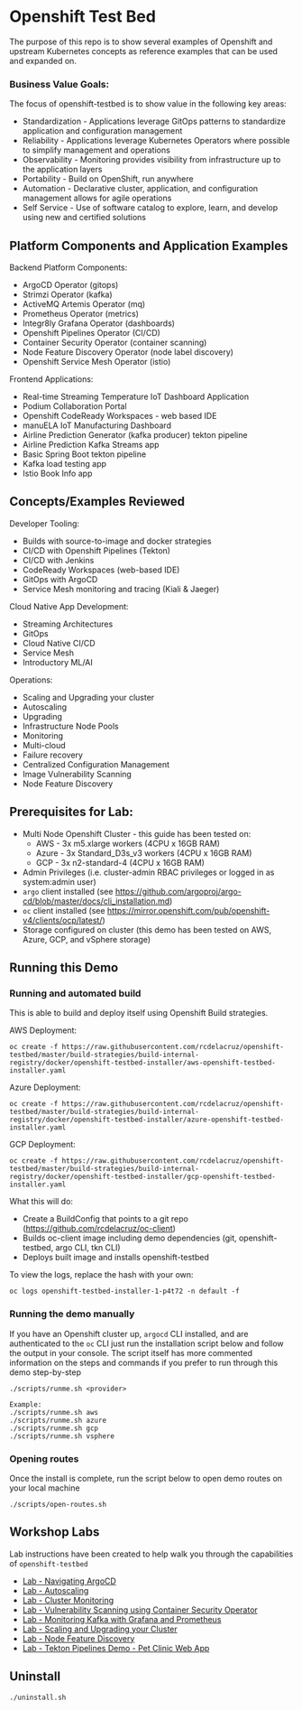 # Openshift Test Bed

The purpose of this repo is to show several examples of Openshift and upstream Kubernetes concepts as reference examples that can be used and expanded on.

### Business Value Goals:

The focus of openshift-testbed is to show value in the following key areas:

- Standardization - Applications leverage GitOps patterns to standardize application and configuration management
- Reliability - Applications leverage Kubernetes Operators where possible to simplify management and operations
- Observability - Monitoring provides visibility from infrastructure up to the application layers
- Portability - Build on OpenShift, run anywhere
- Automation - Declarative cluster, application, and configuration management allows for agile operations
- Self Service - Use of software catalog to explore, learn, and develop using new and certified solutions

## Platform Components and Application Examples

Backend Platform Components:

- ArgoCD Operator (gitops)
- Strimzi Operator (kafka)
- ActiveMQ Artemis Operator (mq)
- Prometheus Operator (metrics)
- Integr8ly Grafana Operator (dashboards)
- Openshift Pipelines Operator (CI/CD)
- Container Security Operator (container scanning)
- Node Feature Discovery Operator (node label discovery)
- Openshift Service Mesh Operator (istio)

Frontend Applications:

- Real-time Streaming Temperature IoT Dashboard Application
- Podium Collaboration Portal
- Openshift CodeReady Workspaces - web based IDE
- manuELA IoT Manufacturing Dashboard
- Airline Prediction Generator (kafka producer) tekton pipeline
- Airline Prediction Kafka Streams app
- Basic Spring Boot tekton pipeline
- Kafka load testing app
- Istio Book Info app

## Concepts/Examples Reviewed

Developer Tooling:

- Builds with source-to-image and docker strategies
- CI/CD with Openshift Pipelines (Tekton)
- CI/CD with Jenkins
- CodeReady Workspaces (web-based IDE)
- GitOps with ArgoCD
- Service Mesh monitoring and tracing (Kiali & Jaeger)

Cloud Native App Development:

- Streaming Architectures
- GitOps
- Cloud Native CI/CD
- Service Mesh
- Introductory ML/AI

Operations:

- Scaling and Upgrading your cluster
- Autoscaling
- Upgrading
- Infrastructure Node Pools
- Monitoring
- Multi-cloud
- Failure recovery
- Centralized Configuration Management
- Image Vulnerability Scanning
- Node Feature Discovery

## Prerequisites for Lab:

- Multi Node Openshift Cluster - this guide has been tested on:
  - AWS - 3x m5.xlarge workers (4CPU x 16GB RAM)
  - Azure - 3x Standard_D3s_v3 workers (4CPU x 16GB RAM)
  - GCP - 3x n2-standard-4 (4CPU x 16GB RAM)
- Admin Privileges (i.e. cluster-admin RBAC privileges or logged in as system:admin user)
- `argo` client installed (see https://github.com/argoproj/argo-cd/blob/master/docs/cli_installation.md)
- `oc` client installed (see https://mirror.openshift.com/pub/openshift-v4/clients/ocp/latest/)
- Storage configured on cluster (this demo has been tested on AWS, Azure, GCP, and vSphere storage)

## Running this Demo

### Running and automated build

This is able to build and deploy itself using Openshift Build strategies.

AWS Deployment:

```
oc create -f https://raw.githubusercontent.com/rcdelacruz/openshift-testbed/master/build-strategies/build-internal-registry/docker/openshift-testbed-installer/aws-openshift-testbed-installer.yaml
```

Azure Deployment:

```
oc create -f https://raw.githubusercontent.com/rcdelacruz/openshift-testbed/master/build-strategies/build-internal-registry/docker/openshift-testbed-installer/azure-openshift-testbed-installer.yaml
```

GCP Deployment:

```
oc create -f https://raw.githubusercontent.com/rcdelacruz/openshift-testbed/master/build-strategies/build-internal-registry/docker/openshift-testbed-installer/gcp-openshift-testbed-installer.yaml
```

What this will do:

- Create a BuildConfig that points to a git repo (https://github.com/rcdelacruz/oc-client)
- Builds oc-client image including demo dependencies (git, openshift-testbed, argo CLI, tkn CLI)
- Deploys built image and installs openshift-testbed

To view the logs, replace the hash with your own:

```
oc logs openshift-testbed-installer-1-p4t72 -n default -f
```

### Running the demo manually

If you have an Openshift cluster up, `argocd` CLI installed, and are authenticated to the `oc` CLI just run the installation script below and follow the output in your console. The script itself has more commented information on the steps and commands if you prefer to run through this demo step-by-step

```
./scripts/runme.sh <provider>

Example:
./scripts/runme.sh aws
./scripts/runme.sh azure
./scripts/runme.sh gcp
./scripts/runme.sh vsphere
```

### Opening routes

Once the install is complete, run the script below to open demo routes on your local machine

```
./scripts/open-routes.sh
```

## Workshop Labs

Lab instructions have been created to help walk you through the capabilities of `openshift-testbed`

- [Lab - Navigating ArgoCD](https://github.com/rcdelacruz/openshift-testbed/blob/master/labs/argocd.md)
- [Lab - Autoscaling](https://github.com/rcdelacruz/openshift-testbed/blob/master/labs/autoscaling.md)
- [Lab - Cluster Monitoring](https://github.com/rcdelacruz/openshift-testbed/blob/master/labs/cluster-monitoring.md)
- [Lab - Vulnerability Scanning using Container Security Operator ](https://github.com/rcdelacruz/openshift-testbed/blob/master/labs/container-security-operator.md)
- [Lab - Monitoring Kafka with Grafana and Prometheus](https://github.com/rcdelacruz/openshift-testbed/blob/master/labs/kafka-monitoring.md)
- [Lab - Scaling and Upgrading your Cluster ](https://github.com/rcdelacruz/openshift-testbed/blob/master/labs/scaling-and-upgrading.md)
- [Lab - Node Feature Discovery](https://github.com/rcdelacruz/openshift-testbed/blob/master/labs/node-feature-discovery.md)
- [Lab - Tekton Pipelines Demo - Pet Clinic Web App](https://github.com/rcdelacruz/openshift-testbed/blob/master/labs/tekton-pipelines.md)

## Uninstall

```
./uninstall.sh
```
